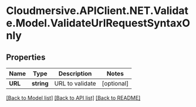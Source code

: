 # Cloudmersive.APIClient.NET.Validate.Model.ValidateUrlRequestSyntaxOnly
## Properties

Name | Type | Description | Notes
------------ | ------------- | ------------- | -------------
**URL** | **string** | URL to validate | [optional] 

[[Back to Model list]](../README.md#documentation-for-models) [[Back to API list]](../README.md#documentation-for-api-endpoints) [[Back to README]](../README.md)

